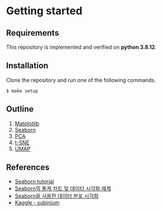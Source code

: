 # Getting started

## Requirements

This repository is implemented and verified on **python 3.8.12**.

## Installation

Clone the repository and run one of the following commands.

```shell
$ make setup
```

## Outline

1. [Matplotlib](/src/1_matplotlib.ipynb)
2. [Seaborn](/src/2_seaborn.ipynb)
3. [PCA](/src/3_pca.ipynb)
4. [t-SNE](/src/4_tsne.ipynb)
5. [UMAP](/src/5_umap.ipynb)

## References

- [Seaborn tutorial](https://seaborn.pydata.org/tutorial.html)
- [Seaborn의 통계 차트 및 데이터 시각화 예제](https://teddylee777.github.io/visualization/seaborn-tutorial-1)
- [Seaborn을 사용한 데이터 분포 시각화](https://datascienceschool.net/01%20python/05.04%20%EC%8B%9C%EB%B3%B8%EC%9D%84%20%EC%82%AC%EC%9A%A9%ED%95%9C%20%EB%8D%B0%EC%9D%B4%ED%84%B0%20%EB%B6%84%ED%8F%AC%20%EC%8B%9C%EA%B0%81%ED%99%94.html)
- [Kaggle - subinium](https://www.kaggle.com/subinium/code)